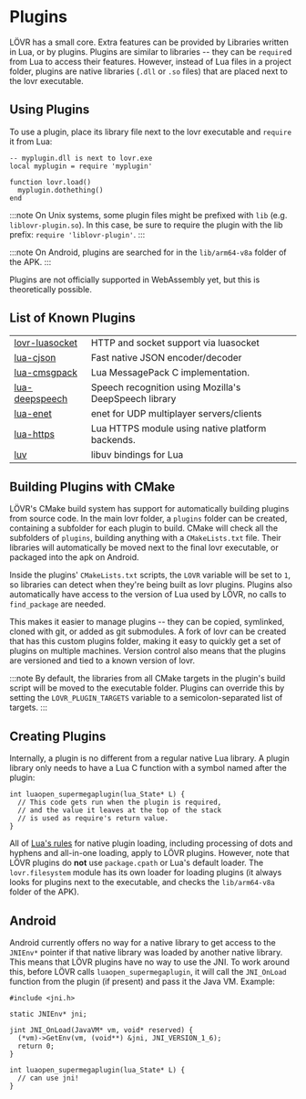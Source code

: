 Plugins
===

LÖVR has a small core.  Extra features can be provided by <a data-key="Libraries">Libraries</a>
written in Lua, or by plugins.  Plugins are similar to libraries -- they can be `require`d from Lua
to access their features.  However, instead of Lua files in a project folder, plugins are native
libraries (`.dll` or `.so` files) that are placed next to the lovr executable.

Using Plugins
---

To use a plugin, place its library file next to the lovr executable and `require` it from Lua:

    -- myplugin.dll is next to lovr.exe
    local myplugin = require 'myplugin'

    function lovr.load()
      myplugin.dothething()
    end

:::note
On Unix systems, some plugin files might be prefixed with `lib` (e.g. `liblovr-plugin.so`). In this
case, be sure to require the plugin with the lib prefix: `require 'liblovr-plugin'`.
:::

:::note
On Android, plugins are searched for in the `lib/arm64-v8a` folder of the APK.
:::

Plugins are not officially supported in WebAssembly yet, but this is theoretically possible.

List of Known Plugins
---

<table>
  <tbody>
    <tr>
      <td><a href="https://github.com/brainrom/lovr-luasocket">lovr-luasocket</a></td>
      <td>HTTP and socket support via luasocket</td>
    </tr>
    <tr>
      <td><a href="https://github.com/bjornbytes/lua-cjson">lua-cjson</a></td>
      <td>Fast native JSON encoder/decoder</td>
    </tr>
    <tr>
      <td><a href="https://github.com/antirez/lua-cmsgpack">lua-cmsgpack</a></td>
      <td>Lua MessagePack C implementation.</td>
    </tr>
    <tr>
      <td><a href="https://github.com/bjornbytes/lua-deepspeech">lua-deepspeech</a></td>
      <td>Speech recognition using Mozilla's DeepSpeech library</td>
    </tr>
    <tr>
      <td><a href="https://github.com/bjornbytes/lua-enet">lua-enet</a></td>
      <td>enet for UDP multiplayer servers/clients</td>
    </tr>
    <tr>
      <td><a href="https://github.com/love2d/lua-https">lua-https</a></td>
      <td>Lua HTTPS module using native platform backends.</td>
    </tr>
    <tr>
      <td><a href="https://github.com/luvit/luv">luv</a></td>
      <td>libuv bindings for Lua</td>
    </tr>
  </tbody>
</table>

Building Plugins with CMake
---

LÖVR's CMake build system has support for automatically building plugins from source code.  In the
main lovr folder, a `plugins` folder can be created, containing a subfolder for each plugin to
build.  CMake will check all the subfolders of `plugins`, building anything with a `CMakeLists.txt`
file.  Their libraries will automatically be moved next to the final lovr executable, or packaged
into the apk on Android.

Inside the plugins' `CMakeLists.txt` scripts, the `LOVR` variable will be set to `1`, so libraries
can detect when they're being built as lovr plugins.  Plugins also automatically have access to the
version of Lua used by LÖVR, no calls to `find_package` are needed.

This makes it easier to manage plugins -- they can be copied, symlinked, cloned with git, or added
as git submodules.  A fork of lovr can be created that has this custom plugins folder, making it
easy to quickly get a set of plugins on multiple machines.  Version control also means that the
plugins are versioned and tied to a known version of lovr.

:::note
By default, the libraries from all CMake targets in the plugin's build script will be moved to the
executable folder.  Plugins can override this by setting the `LOVR_PLUGIN_TARGETS` variable to a
semicolon-separated list of targets.
:::

Creating Plugins
---

Internally, a plugin is no different from a regular native Lua library.  A plugin library only needs
to have a Lua C function with a symbol named after the plugin:

    int luaopen_supermegaplugin(lua_State* L) {
      // This code gets run when the plugin is required,
      // and the value it leaves at the top of the stack
      // is used as require's return value.
    }

All of [Lua's rules](https://www.lua.org/manual/5.1/manual.html#pdf-package.loaders) for native
plugin loading, including processing of dots and hyphens and all-in-one loading, apply to LÖVR
plugins.  However, note that LÖVR plugins do **not** use `package.cpath` or Lua's default loader.
The `lovr.filesystem` module has its own loader for loading plugins (it always looks for plugins
next to the executable, and checks the `lib/arm64-v8a` folder of the APK).

Android
---

Android currently offers no way for a native library to get access to the `JNIEnv*` pointer if that
native library was loaded by another native library.  This means that LÖVR plugins have no way to
use the JNI.  To work around this, before LÖVR calls `luaopen_supermegaplugin`, it will call the
`JNI_OnLoad` function from the plugin (if present) and pass it the Java VM.  Example:

    #include <jni.h>

    static JNIEnv* jni;

    jint JNI_OnLoad(JavaVM* vm, void* reserved) {
      (*vm)->GetEnv(vm, (void**) &jni, JNI_VERSION_1_6);
      return 0;
    }

    int luaopen_supermegaplugin(lua_State* L) {
      // can use jni!
    }
